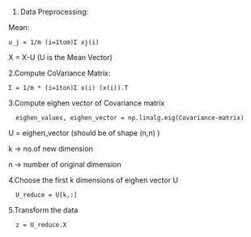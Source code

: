 
1. Data Preprocessing:

Mean:

    u_j = 1/m (i=1tom)Σ xj(i)

X = X-U (U is the Mean Vector)


2.Compute CoVariance Matrix:

    Σ = 1/m * (i=1ton)Σ x(i) (x(i)).T


3.Compute eighen vector of Covariance matrix

      eighen_values, eighen_vector = np.linalg.eig(Covariance-matrix)

U = eighen_vector (should be of shape (n,n) )

k -> no.of new dimension

n -> number of original dimension


4.Choose the first k dimensions of eighen vector U

      U_reduce = U[k,:]


5.Transform the data

      z = U_reduce.X


